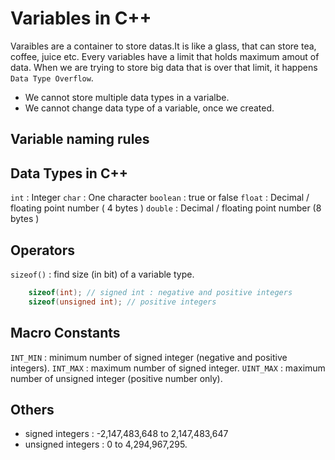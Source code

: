 # Variables in C++

Varaibles are a container to store datas.It is like a glass, that can store tea, coffee, juice etc. Every variables have a limit that holds maximum amout of data. When we are trying to store big data that is over that limit, it happens `Data Type Overflow`.

- We cannot store multiple data types in a varialbe.
- We cannot change data type of a variable, once we created.

## Variable naming rules

## Data Types in C++

`int` : Integer
`char` : One character
`boolean` : true or false
`float` : Decimal / floating point number ( 4 bytes )
`double` : Decimal / floating point number (8 bytes )

## Operators

`sizeof()` : find size (in bit) of a variable type.

```cpp
    sizeof(int); // signed int : negative and positive integers
    sizeof(unsigned int); // positive integers
```

## Macro Constants

`INT_MIN` : minimum number of signed integer (negative and positive integers).
`INT_MAX` : maximum number of signed integer.
`UINT_MAX` : maximum number of unsigned integer (positive number only).

## Others

- signed integers : -2,147,483,648 to 2,147,483,647
- unsigned integers : 0 to 4,294,967,295.
